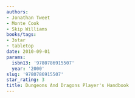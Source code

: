 ```yaml
---
authors:
- Jonathan Tweet
- Monte Cook
- Skip Williams
books/tags:
- 3star
- tabletop
date: 2010-09-01
params:
  isbn13: '9780786915507'
  year: '2000'
slug: '9780786915507'
star_rating: 3
title: Dungeons And Dragons Player's Handbook
---
```


<!--more-->
